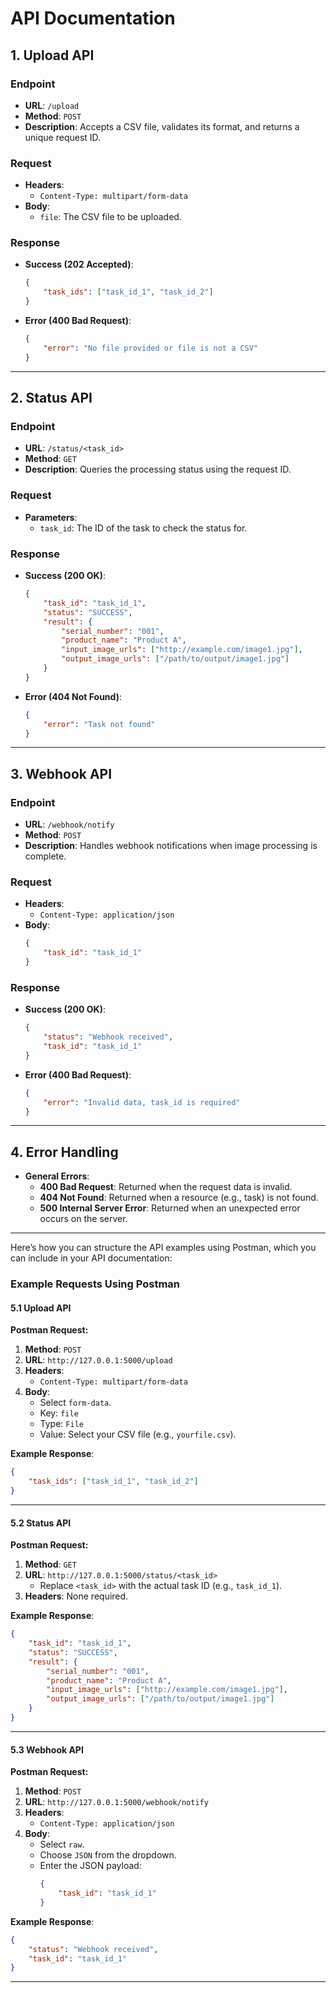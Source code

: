 # API Documentation

## 1. Upload API

### Endpoint
- **URL**: `/upload`
- **Method**: `POST`
- **Description**: Accepts a CSV file, validates its format, and returns a unique request ID.

### Request
- **Headers**:
  - `Content-Type: multipart/form-data`
- **Body**:
  - `file`: The CSV file to be uploaded.

### Response
- **Success (202 Accepted)**:
  ```json
  {
      "task_ids": ["task_id_1", "task_id_2"]
  }
  ```
- **Error (400 Bad Request)**:
  ```json
  {
      "error": "No file provided or file is not a CSV"
  }
  ```

---

## 2. Status API

### Endpoint
- **URL**: `/status/<task_id>`
- **Method**: `GET`
- **Description**: Queries the processing status using the request ID.

### Request
- **Parameters**: 
  - `task_id`: The ID of the task to check the status for.

### Response
- **Success (200 OK)**:
  ```json
  {
      "task_id": "task_id_1",
      "status": "SUCCESS",
      "result": {
          "serial_number": "001",
          "product_name": "Product A",
          "input_image_urls": ["http://example.com/image1.jpg"],
          "output_image_urls": ["/path/to/output/image1.jpg"]
      }
  }
  ```
- **Error (404 Not Found)**:
  ```json
  {
      "error": "Task not found"
  }
  ```

---

## 3. Webhook API

### Endpoint
- **URL**: `/webhook/notify`
- **Method**: `POST`
- **Description**: Handles webhook notifications when image processing is complete.

### Request
- **Headers**: 
  - `Content-Type: application/json`
- **Body**:
  ```json
  {
      "task_id": "task_id_1"
  }
  ```

### Response
- **Success (200 OK)**:
  ```json
  {
      "status": "Webhook received",
      "task_id": "task_id_1"
  }
  ```
- **Error (400 Bad Request)**:
  ```json
  {
      "error": "Invalid data, task_id is required"
  }
  ```

---

## 4. Error Handling
- **General Errors**:
  - **400 Bad Request**: Returned when the request data is invalid.
  - **404 Not Found**: Returned when a resource (e.g., task) is not found.
  - **500 Internal Server Error**: Returned when an unexpected error occurs on the server.

---

Here’s how you can structure the API examples using Postman, which you can include in your API documentation:

### **Example Requests Using Postman**

#### **5.1 Upload API**

**Postman Request:**

1. **Method**: `POST`
2. **URL**: `http://127.0.0.1:5000/upload`
3. **Headers**:
   - `Content-Type: multipart/form-data`
4. **Body**:
   - Select `form-data`.
   - Key: `file`
   - Type: `File`
   - Value: Select your CSV file (e.g., `yourfile.csv`).

**Example Response**:
```json
{
    "task_ids": ["task_id_1", "task_id_2"]
}
```

---

#### **5.2 Status API**

**Postman Request:**

1. **Method**: `GET`
2. **URL**: `http://127.0.0.1:5000/status/<task_id>`
   - Replace `<task_id>` with the actual task ID (e.g., `task_id_1`).
3. **Headers**: None required.

**Example Response**:
```json
{
    "task_id": "task_id_1",
    "status": "SUCCESS",
    "result": {
        "serial_number": "001",
        "product_name": "Product A",
        "input_image_urls": ["http://example.com/image1.jpg"],
        "output_image_urls": ["/path/to/output/image1.jpg"]
    }
}
```

---

#### **5.3 Webhook API**

**Postman Request:**

1. **Method**: `POST`
2. **URL**: `http://127.0.0.1:5000/webhook/notify`
3. **Headers**:
   - `Content-Type: application/json`
4. **Body**:
   - Select `raw`.
   - Choose `JSON` from the dropdown.
   - Enter the JSON payload:
     ```json
     {
         "task_id": "task_id_1"
     }
     ```

**Example Response**:
```json
{
    "status": "Webhook received",
    "task_id": "task_id_1"
}
```

---







